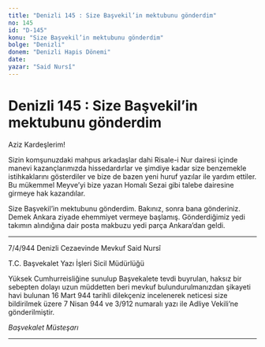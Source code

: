 ```yaml
---
title: "Denizli 145 : Size Başvekil’in mektubunu gönderdim"
no: 145
id: "D-145"
konu: "Size Başvekil’in mektubunu gönderdim"
bolge: "Denizli"
donem: "Denizli Hapis Dönemi"
date: 
yazar: "Said Nursî"
---
```


# Denizli 145 : Size Başvekil’in mektubunu gönderdim

Aziz Kardeşlerim!

Sizin komşunuzdaki mahpus arkadaşlar dahi Risale-i Nur dairesi içinde manevi kazançlarımızda hissedardırlar ve şimdiye kadar size benzemekle istihkaklarını gösterdiler ve bize de bazen yeni huruf yazılar ile yardım ettiler. Bu mükemmel Meyve’yi bize yazan Homalı Sezai gibi talebe dairesine girmeye hak kazandılar.

Size Başvekil’in mektubunu gönderdim. Bakınız, sonra bana gönderiniz. Demek Ankara ziyade ehemmiyet vermeye başlamış. Gönderdiğimiz yedi takımın alındığına dair posta makbuzu yedi parça Ankara’dan geldi.

***

7/4/944 Denizli Cezaevinde Mevkuf Said Nursî

T.C. Başvekalet Yazı İşleri Sicil Müdürlüğü

Yüksek Cumhurreisliğine sunulup Başvekalete tevdi buyrulan, haksız bir sebepten dolayı uzun müddetten beri mevkuf bulundurulmanızdan şikayeti havi bulunan 16 Mart 944 tarihli dilekçeniz incelenerek neticesi size bildirilmek üzere 7 Nisan 944 ve 3/912 numaralı yazı ile Adliye Vekili’ne gönderilmiştir.

*Başvekalet Müsteşarı*

***
